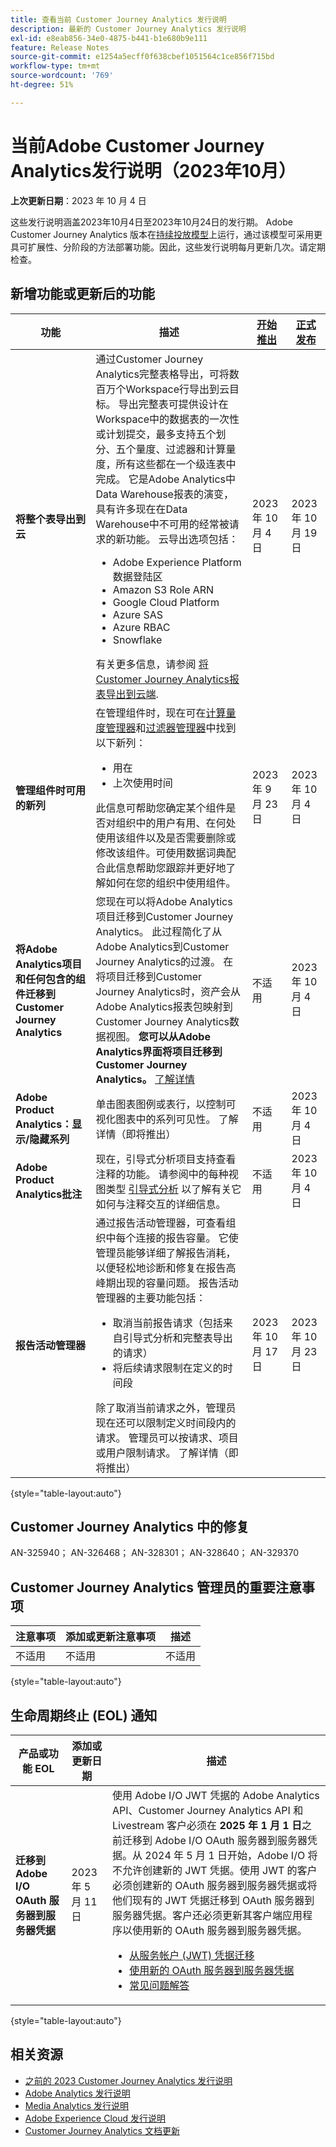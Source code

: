 ```yaml
---
title: 查看当前 Customer Journey Analytics 发行说明
description: 最新的 Customer Journey Analytics 发行说明
exl-id: e8eab856-34e0-4875-b441-b1e680b9e111
feature: Release Notes
source-git-commit: e1254a5ecff0f638cbef1051564c1ce856f715bd
workflow-type: tm+mt
source-wordcount: '769'
ht-degree: 51%

---
```


# 当前Adobe Customer Journey Analytics发行说明（2023年10月）

**上次更新日期**：2023 年 10 月 4 日

这些发行说明涵盖2023年10月4日至2023年10月24日的发行期。 Adobe Customer Journey Analytics 版本在[持续投放模型](releases.md)上运行，通过该模型可采用更具可扩展性、分阶段的方法部署功能。因此，这些发行说明每月更新几次。请定期检查。

## 新增功能或更新后的功能

| 功能 | 描述 | [开始推出](releases.md) | [正式发布](releases.md) |
| ----------- | ---------- | ------- | ---- |
| **将整个表导出到云** | 通过Customer Journey Analytics完整表格导出，可将数百万个Workspace行导出到云目标。 导出完整表可提供设计在Workspace中的数据表的一次性或计划提交，最多支持五个划分、五个量度、过滤器和计算量度，所有这些都在一个级连表中完成。 它是Adobe Analytics中Data Warehouse报表的演变，具有许多现在在Data Warehouse中不可用的经常被请求的新功能。 云导出选项包括：<ul><li>Adobe Experience Platform数据登陆区</li><li>Amazon S3 Role ARN</li><li>Google Cloud Platform</li><li>Azure SAS</li><li>Azure RBAC</li><li>Snowflake</li></ul>有关更多信息，请参阅 [将Customer Journey Analytics报表导出到云端](https://experienceleague.adobe.com/docs/analytics-platform/using/cja-workspace/export/export-cloud.html). | 2023 年 10 月 4 日 | 2023 年 10 月 19 日 |
| **管理组件时可用的新列** | 在管理组件时，现在可在[计算量度管理器](https://experienceleague.adobe.com/docs/analytics-platform/using/cja-components/cja-calcmetrics/cm-workflow/cm-manager.html)和[过滤器管理器](https://experienceleague.adobe.com/docs/analytics-platform/using/cja-components/cja-filters/manage-filters.html)中找到以下新列：<ul><li>用在</li><li>上次使用时间</li></ul>此信息可帮助您确定某个组件是否对组织中的用户有用、在何处使用该组件以及是否需要删除或修改该组件。可使用数据词典配合此信息帮助您跟踪并更好地了解如何在您的组织中使用组件。 | 2023 年 9 月 23 日 | 2023 年 10 月 4 日 |
| **将Adobe Analytics项目和任何包含的组件迁移到Customer Journey Analytics** | 您现在可以将Adobe Analytics项目迁移到Customer Journey Analytics。 此过程简化了从Adobe Analytics到Customer Journey Analytics的过渡。 在将项目迁移到Customer Journey Analytics时，资产会从Adobe Analytics报表包映射到Customer Journey Analytics数据视图。 **您可以从Adobe Analytics界面将项目迁移到Customer Journey Analytics。** [了解详情](https://experienceleague.adobe.com/docs/analytics/admin/admin-tools/component-migration.html) | 不适用 | 2023 年 10 月 4 日 |
| **Adobe Product Analytics：显示/隐藏系列** | 单击图表图例或表行，以控制可视化图表中的系列可见性。  了解详情（即将推出） | 不适用 | 2023 年 10 月 4 日 |
| **Adobe Product Analytics批注** | 现在，引导式分析项目支持查看注释的功能。 请参阅中的每种视图类型 [引导式分析](/help/guided-analysis/overview.md) 以了解有关它如何与注释交互的详细信息。 | 不适用 | 2023 年 10 月 4 日 |
| **报告活动管理器** | 通过报告活动管理器，可查看组织中每个连接的报告容量。 它使管理员能够详细了解报告消耗，以便轻松地诊断和修复在报告高峰期出现的容量问题。 报告活动管理器的主要功能包括：<ul><li>取消当前报告请求（包括来自引导式分析和完整表导出的请求）</li><li>将后续请求限制在定义的时间段</li></ul>除了取消当前请求之外，管理员现在还可以限制定义时间段内的请求。 管理员可以按请求、项目或用户限制请求。  了解详情（即将推出） | 2023 年 10 月 17 日 | 2023 年 10 月 23 日 |

{style="table-layout:auto"}

## Customer Journey Analytics 中的修复

AN-325940； AN-326468； AN-328301； AN-328640； AN-329370

## Customer Journey Analytics 管理员的重要注意事项

| 注意事项 | 添加或更新注意事项 | 描述 |
| --- | --- | --- |
| 不适用 | 不适用 | 不适用 |

{style="table-layout:auto"}

## 生命周期终止 (EOL) 通知

| 产品或功能 EOL | 添加或更新日期 | 描述 |
| --- | --- | --- |
| **迁移到 Adobe I/O OAuth 服务器到服务器凭据** | 2023 年 5 月 11 日 | 使用 Adobe I/O JWT 凭据的 Adobe Analytics API、Customer Journey Analytics API 和 Livestream 客户必须在 **2025 年 1 月 1 日**&#x200B;之前迁移到 Adobe I/O OAuth 服务器到服务器凭据。从 2024 年 5 月 1 日开始，Adobe I/O 将不允许创建新的 JWT 凭据。使用 JWT 的客户必须创建新的 OAuth 服务器到服务器凭据或将他们现有的 JWT 凭据迁移到 OAuth 服务器到服务器凭据。客户还必须更新其客户端应用程序以使用新的 OAuth 服务器到服务器凭据。 <ul><li>[从服务帐户 (JWT) 凭据迁移](https://developer.adobe.com/developer-console/docs/guides/authentication/ServerToServerAuthentication/migration/)</li><li>[使用新的 OAuth 服务器到服务器凭据](https://developer.adobe.com/developer-console/docs/guides/authentication/ServerToServerAuthentication/implementation/)</li><li>[常见问题解答](https://developer.adobe.com/developer-console/docs/guides/authentication/ServerToServerAuthentication/faqs/)</li></ul> |

{style="table-layout:auto"}


## 相关资源

* [之前的 2023 Customer Journey Analytics 发行说明](/help/release-notes/2023.md)
* [Adobe Analytics 发行说明](https://experienceleague.adobe.com/docs/analytics/release-notes/latest.html?lang=zh-Hans)
* [Media Analytics 发行说明](https://experienceleague.adobe.com/docs/media-analytics/using/additional-resources/release-notes.html?lang=zh-Hans)
* [Adobe Experience Cloud 发行说明](https://experienceleague.adobe.com/docs/release-notes/experience-cloud/current.html?lang=zh-Hans)
* [Customer Journey Analytics 文档更新](/help/release-notes/doc-changes.md)
